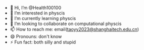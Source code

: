 - 👋 Hi, I’m @Health100100
- 👀 I’m interested in physcis
- 🌱 I’m currently learning physcis
- 💞️ I’m looking to collaborate on computational physcis
- 📫 How to reach me: email(taoyy2023@shanghaitech.edu.cn)
- 😄 Pronouns: don't know
- ⚡ Fun fact: both silly and stupid

<!---
Health100100/Health100100 is a ✨ special ✨ repository because its `README.md` (this file) appears on your GitHub profile.
You can click the Preview link to take a look at your changes.
--->
